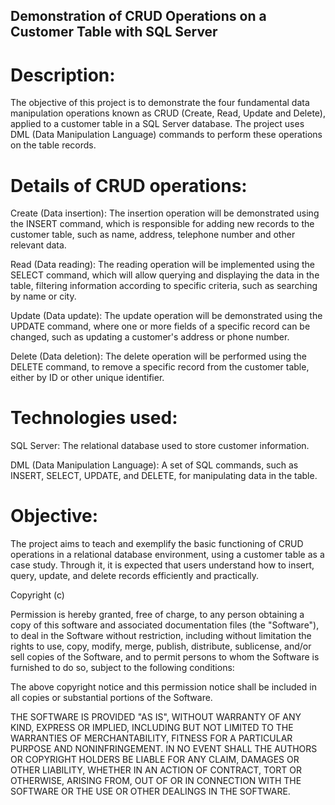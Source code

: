 ## Demonstration of CRUD Operations on a Customer Table with SQL Server

# Description:
The objective of this project is to demonstrate the four fundamental data manipulation operations known as CRUD (Create, Read, Update and Delete), applied to a customer table in a SQL Server database. The project uses DML (Data Manipulation Language) commands to perform these operations on the table records.

# Details of CRUD operations:

Create (Data insertion): The insertion operation will be demonstrated using the INSERT command, which is responsible for adding new records to the customer table, such as name, address, telephone number and other relevant data.

Read (Data reading): The reading operation will be implemented using the SELECT command, which will allow querying and displaying the data in the table, filtering information according to specific criteria, such as searching by name or city.

Update (Data update): The update operation will be demonstrated using the UPDATE command, where one or more fields of a specific record can be changed, such as updating a customer's address or phone number.

Delete (Data deletion): The delete operation will be performed using the DELETE command, to remove a specific record from the customer table, either by ID or other unique identifier.

# Technologies used:

SQL Server: The relational database used to store customer information.

DML (Data Manipulation Language): A set of SQL commands, such as INSERT, SELECT, UPDATE, and DELETE, for manipulating data in the table.

# Objective:
The project aims to teach and exemplify the basic functioning of CRUD operations in a relational database environment, using a customer table as a case study. Through it, it is expected that users understand how to insert, query, update, and delete records efficiently and practically.

Copyright (c) <year> <copyright holders>

Permission is hereby granted, free of charge, to any person obtaining a copy of this software and associated documentation files (the "Software"), to deal in the Software without restriction, including without limitation the rights to use, copy, modify, merge, publish, distribute, sublicense, and/or sell copies of the Software, and to permit persons to whom the Software is furnished to do so, subject to the following conditions:

The above copyright notice and this permission notice shall be included in all copies or substantial portions of the Software.

THE SOFTWARE IS PROVIDED "AS IS", WITHOUT WARRANTY OF ANY KIND, EXPRESS OR IMPLIED, INCLUDING BUT NOT LIMITED TO THE WARRANTIES OF MERCHANTABILITY, FITNESS FOR A PARTICULAR PURPOSE AND NONINFRINGEMENT. IN NO EVENT SHALL THE AUTHORS OR COPYRIGHT HOLDERS BE LIABLE FOR ANY CLAIM, DAMAGES OR OTHER LIABILITY, WHETHER IN AN ACTION OF CONTRACT, TORT OR OTHERWISE, ARISING FROM, OUT OF OR IN CONNECTION WITH THE SOFTWARE OR THE USE OR OTHER DEALINGS IN THE SOFTWARE.

